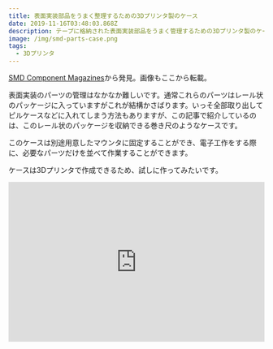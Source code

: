 ```yaml
---
title: 表面実装部品をうまく整理するための3Dプリンタ製のケース
date: 2019-11-16T03:48:03.868Z
description: テープに格納された表面実装部品をうまく管理するための3Dプリンタ製のケースの作例を紹介します。
image: /img/smd-parts-case.png
tags:
  - 3Dプリンタ
---
```

[SMD Component Magazines](https://hackaday.io/project/168275-smd-component-magazines)から発見。画像もここから転載。

表面実装のパーツの管理はなかなか難しいです。通常これらのパーツはレール状のパッケージに入っていますがこれが結構かさばります。いっそ全部取り出してピルケースなどに入れてしまう方法もありますが、この記事で紹介しているのは、このレール状のパッケージを収納できる巻き尺のようなケースです。

このケースは別途用意したマウンタに固定することができ、電子工作をする際に、必要なパーツだけを並べて作業することができます。

ケースは3Dプリンタで作成できるため、試しに作ってみたいです。

<iframe width="100%" height="315" src="https://www.youtube.com/embed/XrnoqusTrHg" frameborder="0" allow="accelerometer; autoplay; encrypted-media; gyroscope; picture-in-picture" allowfullscreen></iframe>
